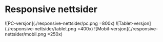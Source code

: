 # Responsive nettsider

![PC-versjon](./responsive-nettsider/pc.png =800x)
![Tablet-versjon](./responsive-nettsider/tablet.png =400x)
![Mobil-versjon](./responsive-nettsider/mobil.png =250x)
